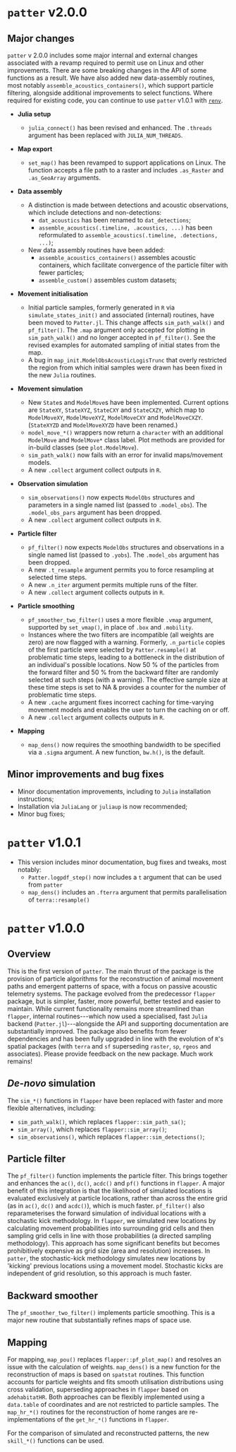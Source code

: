 # `patter` v2.0.0

## Major changes

`patter` v 2.0.0 includes some major internal and external changes associated with a revamp required to permit use on Linux and other improvements. There are some breaking changes in the API of some functions as a result. We have also added new data-assembly routines, most notably `assemble_acoustics_containers()`, which support particle filtering, alongside additional improvements to select functions. Where required for existing code, you can continue to use `patter` v1.0.1 with [`renv`](https://rstudio.github.io/renv/articles/renv.html). 

* **Julia setup** 
    * `julia_connect()` has been revised and enhanced. The `.threads` argument has been replaced with `JULIA_NUM_THREADS`. 

* **Map export** 
    * `set_map()` has been revamped to support applications on Linux. The function accepts a file path to a raster and includes `.as_Raster` and `.as_GeoArray` arguments. 
* **Data assembly** 
    * A distinction is made between detections and acoustic observations, which include detections and non-detections:
        * `dat_acoustics` has been renamed to `dat_detections`;
        * `assemble_acoustics(.timeline, .acoustics, ...)` has been reformulated to `assemble_acoustics(.timeline, .detections, ...)`;
    * New data assembly routines have been added:
        * `assemble_acoustics_containers()` assembles acoustic containers, which facilitate convergence of the particle filter with fewer particles;
        * `assemble_custom()` assembles custom datasets;

* **Movement initialisation**
    * Initial particle samples, formerly generated in `R` via `simulate_states_init()` and associated (internal) routines, have been moved to `Patter.jl`. This change affects `sim_path_walk()` and `pf_filter()`. The `.map` argument only accepted for plotting in `sim_path_walk()` and no longer accepted in `pf_filter()`. See the revised examples for automated sampling of initial states from the map. 
    *  A bug in `map_init.ModelObsAcousticLogisTrunc` that overly restricted the region from which initial samples were drawn has been fixed in the new `Julia` routines. 

* **Movement simulation**
    * New `State`s and `ModelMove`s have been implemented. Current options are `StateXY`, `StateXYZ`, `StateCXY` and `StateCXZY`, which map to `ModelMoveXY`, `ModelMoveXYZ`, `ModelMoveCXY` and `ModelMoveCXZY`. (`StateXYZD` and `ModelMoveXYZD` have been renamed.)
    * `model_move_*()` wrappers now return a `character` with an additional `ModelMove` and `ModelMove*` class label. Plot methods are provided for in-build classes (see `plot.ModelMove`).
    * `sim_path_walk()` now fails with an error for invalid maps/movement models.  
    * A new `.collect` argument collect outputs in `R`. 

* **Observation simulation**
    * `sim_observations()` now expects `ModelObs` structures and parameters in a single named list (passed to `.model_obs`). The `.model_obs_pars` argument has been dropped. 
    * A new `.collect` argument collect outputs in `R`. 

* **Particle filter**
    * `pf_filter()` now expects `ModelObs` structures and observations in a single named list (passed to `.yobs`). The `.model_obs` argument has been dropped. 
    * A new `.t_resample` argument permits you to force resampling at selected time steps.
    * A new `.n_iter` argument permits multiple runs of the filter. 
    * A new `.collect` argument collects outputs in `R`. 

* **Particle smoothing**
    * `pf_smoother_two_filter()` uses a more flexible `.vmap` argument, supported by `set_vmap()`, in place of `.box` and `.mobility`. 
    * Instances where the two filters are incompatible (all weights are zero) are now flagged with a warning. Formerly, `.n_particle` copies of the first particle were selected by `Patter.resample()` at problematic time steps, leading to a bottleneck in the distribution of an individual's possible locations. Now 50 % of the particles from the forward filter and 50 % from the backward filter are randomly selected at such steps (with a warning). The effective sample size at these time steps is set to NA & provides a counter for the number of problematic time steps. 
    * A new `.cache` argument fixes incorrect caching for time-varying movement models and enables the user to turn the caching on or off.
    * A new `.collect` argument collects outputs in `R`. 
    
* **Mapping**
    * `map_dens()` now requires the smoothing bandwidth to be specified via a `.sigma` argument. A new function, `bw.h()`, is the default.

## Minor improvements and bug fixes

* Minor documentation improvements, including to `Julia` installation instructions;
* Installation via `JuliaLang` or `juliaup` is now recommended;
* Minor bug fixes;

# `patter` v1.0.1

* This version includes minor documentation, bug fixes and tweaks, most notably:
    * `Patter.logpdf_step()` now includes a `t` argument that can be used from `patter`
    * `map_dens()` includes an `.fterra` argument that permits parallelisation of `terra::resample()` 

# `patter` v1.0.0

## Overview 

This is the first version of `patter`. The main thrust of the package is the provision of particle algorithms for the reconstruction of animal movement paths and emergent patterns of space, with a focus on passive acoustic telemetry systems. The package evolved from the predecessor `flapper` package, but is simpler, faster, more powerful, better tested and easier to maintain. 
While current functionality remains more streamlined than `flapper`, internal routines---which now used a specialised, fast `Julia` backend (`Patter.jl`)---alongside the API and supporting documentation are substantially improved. The package also benefits from fewer dependencies and has been fully upgraded in line with the evolution of `R`'s spatial packages (with `terra` and `sf` superseding `raster`, `sp`, `rgeos` and associates). Please provide feedback on the new package. Much work remains!

## _De-novo_ simulation

The `sim_*()` functions in `flapper` have been replaced with faster and more flexible alternatives, including:

* `sim_path_walk()`, which replaces `flapper::sim_path_sa()`;
* `sim_array()`, which replaces `flapper::sim_array()`;
* `sim_observations()`, which replaces `flapper::sim_detections()`;

## Particle filter

The `pf_filter()` function implements the particle filter. This brings together and enhances the `ac()`, `dc()`, `acdc()` and `pf()` functions in `flapper`. A major benefit of this integration is that the likelihood of simulated locations is evaluated exclusively at particle locations, rather than across the entire grid (as in `ac()`, `dc()` and `acdc()`), which is much faster. `pf_filter()` also reparameterises the forward simulation of individual locations with a stochastic kick methodology. In `flapper`, we simulated new locations by calculating movement probabilities into surrounding grid cells and then sampling grid cells in line with those probabilities (a directed sampling methodology). This approach has some significant benefits but becomes prohibitively expensive as grid size (area and resolution) increases. In `patter`, the stochastic-kick methodology simulates new locations by 'kicking' previous locations using a movement model. Stochastic kicks are independent of grid resolution, so this approach is much faster.

## Backward smoother 

The `pf_smoother_two_filter()` implements particle smoothing. This is a major new routine that substantially refines maps of space use. 

## Mapping 

For mapping, `map_pou()` replaces `flapper::pf_plot_map()` and resolves an issue with the calculation of weights. `map_dens()` is a new function for the reconstruction of maps is based on `spatstat` routines. This function accounts for particle weights and fits smooth utilisation distributions using cross validation, superseding approaches in `flapper` based on `adehabitatHR`. Both approaches can be flexibly implemented using a `data.table` of coordinates and are not restricted to particle samples. The `map_hr_*()` routines for the reconstruction of home ranges are re-implementations of the `get_hr_*()` functions in `flapper`. 

For the comparison of simulated and reconstructed patterns, the new `skill_*()` functions can be used. 
